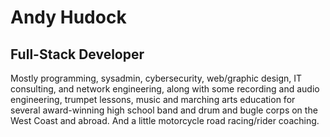 # Andy Hudock

## Full-Stack Developer

Mostly programming, sysadmin, cybersecurity, web/graphic design, IT consulting, and network engineering, along with some recording and audio engineering, trumpet lessons, music and marching arts education for several award-winning high school band and drum and bugle corps on the West Coast and abroad. And a little motorcycle road racing/rider coaching.
